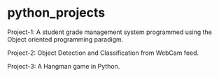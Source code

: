 # python_projects
Project-1: A student grade management system programmed using the Object oriented programming paradigm.

Project-2: Object Detection and Classification from WebCam feed.

Project-3: A Hangman game in Python.
